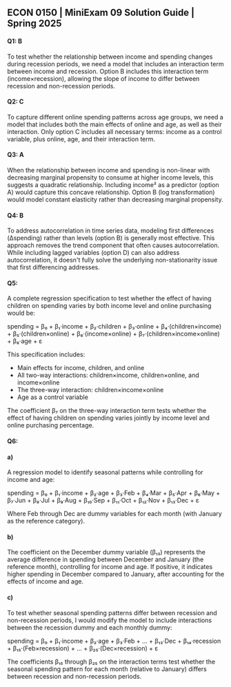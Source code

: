 ## ECON 0150 | MiniExam 09 Solution Guide | Spring 2025

#### Q1: B

To test whether the relationship between income and spending changes during recession periods, we need a model that includes an interaction term between income and recession. Option B includes this interaction term (income×recession), allowing the slope of income to differ between recession and non-recession periods.

#### Q2: C

To capture different online spending patterns across age groups, we need a model that includes both the main effects of online and age, as well as their interaction. Only option C includes all necessary terms: income as a control variable, plus online, age, and their interaction term.

#### Q3: A

When the relationship between income and spending is non-linear with decreasing marginal propensity to consume at higher income levels, this suggests a quadratic relationship. Including income² as a predictor (option A) would capture this concave relationship. Option B (log transformation) would model constant elasticity rather than decreasing marginal propensity.

#### Q4: B

To address autocorrelation in time series data, modeling first differences (Δspending) rather than levels (option B) is generally most effective. This approach removes the trend component that often causes autocorrelation. While including lagged variables (option D) can also address autocorrelation, it doesn't fully solve the underlying non-stationarity issue that first differencing addresses.

#### Q5:

A complete regression specification to test whether the effect of having children on spending varies by both income level and online purchasing would be:

spending = β₀ + β₁·income + β₂·children + β₃·online + β₄·(children×income) + β₅·(children×online) + β₆·(income×online) + β₇·(children×income×online) + β₈·age + ε

This specification includes:
- Main effects for income, children, and online
- All two-way interactions: children×income, children×online, and income×online
- The three-way interaction: children×income×online
- Age as a control variable

The coefficient β₇ on the three-way interaction term tests whether the effect of having children on spending varies jointly by income level and online purchasing percentage.

#### Q6:

#### a) 
A regression model to identify seasonal patterns while controlling for income and age:

spending = β₀ + β₁·income + β₂·age + β₃·Feb + β₄·Mar + β₅·Apr + β₆·May + β₇·Jun + β₈·Jul + β₉·Aug + β₁₀·Sep + β₁₁·Oct + β₁₂·Nov + β₁₃·Dec + ε

Where Feb through Dec are dummy variables for each month (with January as the reference category).

#### b)
The coefficient on the December dummy variable (β₁₃) represents the average difference in spending between December and January (the reference month), controlling for income and age. If positive, it indicates higher spending in December compared to January, after accounting for the effects of income and age.

#### c)
To test whether seasonal spending patterns differ between recession and non-recession periods, I would modify the model to include interactions between the recession dummy and each monthly dummy:

spending = β₀ + β₁·income + β₂·age + β₃·Feb + ... + β₁₃·Dec + β₁₄·recession + β₁₅·(Feb×recession) + ... + β₂₅·(Dec×recession) + ε

The coefficients β₁₅ through β₂₅ on the interaction terms test whether the seasonal spending pattern for each month (relative to January) differs between recession and non-recession periods.